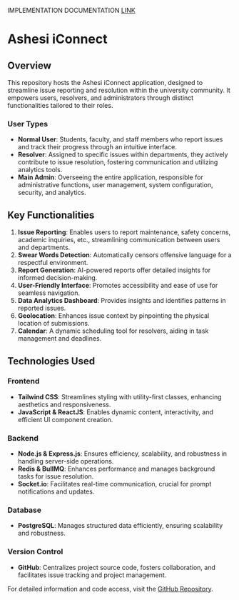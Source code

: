 IMPLEMENTATION DOCUMENTATION
[LINK](https://aucampus-my.sharepoint.com/:w:/r/personal/halidu_mubasir_ashesi_edu_gh/Documents/conference-template-letter.docx?d=w61dfc748e6284b62aad2578bac8b05d0&csf=1&web=1&e=yCIisq)



# Ashesi iConnect

## Overview

This repository hosts the Ashesi iConnect application, designed to streamline issue reporting and resolution within the university community. It empowers users, resolvers, and administrators through distinct functionalities tailored to their roles.

### User Types

- **Normal User**: Students, faculty, and staff members who report issues and track their progress through an intuitive interface.
- **Resolver**: Assigned to specific issues within departments, they actively contribute to issue resolution, fostering communication and utilizing analytics tools.
- **Main Admin**: Overseeing the entire application, responsible for administrative functions, user management, system configuration, security, and analytics.

## Key Functionalities

1. **Issue Reporting**: Enables users to report maintenance, safety concerns, academic inquiries, etc., streamlining communication between users and departments.
2. **Swear Words Detection**: Automatically censors offensive language for a respectful environment.
3. **Report Generation**: AI-powered reports offer detailed insights for informed decision-making.
4. **User-Friendly Interface**: Promotes accessibility and ease of use for seamless navigation.
5. **Data Analytics Dashboard**: Provides insights and identifies patterns in reported issues.
6. **Geolocation**: Enhances issue context by pinpointing the physical location of submissions.
7. **Calendar**: A dynamic scheduling tool for resolvers, aiding in task management and deadlines.

## Technologies Used

### Frontend

- **Tailwind CSS**: Streamlines styling with utility-first classes, enhancing aesthetics and responsiveness.
- **JavaScript & ReactJS**: Enables dynamic content, interactivity, and efficient UI component creation.

### Backend

- **Node.js & Express.js**: Ensures efficiency, scalability, and robustness in handling server-side operations.
- **Redis & BullMQ**: Enhances performance and manages background tasks for issue resolution.
- **Socket.io**: Facilitates real-time communication, crucial for prompt notifications and updates.

### Database

- **PostgreSQL**: Manages structured data efficiently, ensuring scalability and robustness.

### Version Control

- **GitHub**: Centralizes project source code, fosters collaboration, and facilitates issue tracking and project management.

For detailed information and code access, visit the [GitHub Repository](https://github.com/Ashesi-Org/iconnect).
